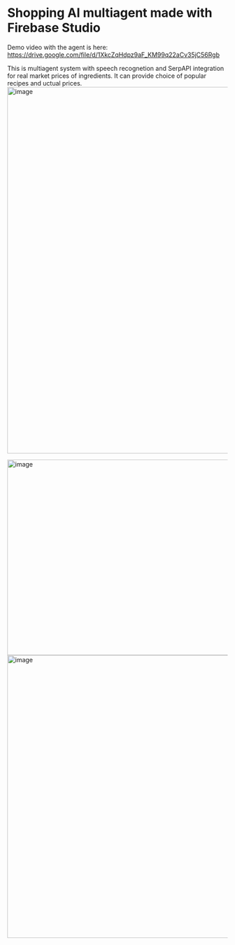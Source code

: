 # Shopping AI multiagent made with Firebase Studio

Demo video with the agent is here: https://drive.google.com/file/d/1XkcZqHdpz9aF_KM99q22aCv35jC56Rgb

This is multiagent system with speech recognetion and SerpAPI integration for real market prices of ingredients.
It can provide choice of popular recipes and uctual prices.
<img width="1259" height="836" alt="image" src="https://github.com/user-attachments/assets/c1d3ca93-4dd2-4db1-861a-43d753e1d74b" />

<img width="1251" height="446" alt="image" src="https://github.com/user-attachments/assets/15c77891-057c-43b4-9e90-9f79245bf6b1" />

<img width="1220" height="645" alt="image" src="https://github.com/user-attachments/assets/267347a1-22df-4d9a-887d-40b55949f434" />
